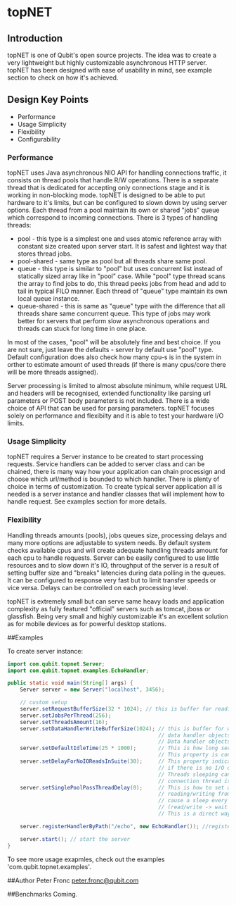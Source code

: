 # topNET

## Introduction

topNET is one of Qubit's open source projects. The idea was to create a very lightweight but highly customizable asynchronous HTTP server. topNET has been designed with ease of usability in mind, see example section to check on how it's achieved.

## Design Key Points
* Performance
* Usage Simplicity
* Flexibility
* Configurability

### Performance
topNET uses Java asynchronous NIO API for handling connections traffic, it consists on thread pools that handle R/W operations. There is a separate thread that is dedicated for accepting only connections stage and it is working in non-blocking mode. topNET is designed to be able to put hardware to it's limits, but can be configured to slown down by using server options.
Each thread from a pool maintain its own or shared "jobs" queue which correspond to incoming connections. There is 3 types of handling threads:
* pool - this type is a simplest one and uses atomic reference array with constant size created upon server start. It is safest and lightest way that stores thread jobs. 
* pool-shared - same type as pool but all threads share same pool.
* queue - this type is similar to "pool" but uses concurrent list instead of statically sized array like in "pool" case. While "pool" type thread scans the array to find jobs to do, this thread peeks jobs from head and add to tail in typical FILO manner. Each thread of "queue" type maintain its own local queue instance.
* queue-shared - this is same as "queue" type with the difference that all threads share same concurrent queue. This type of jobs may work better for servers that perform slow asynchronous operations and threads can stuck for long time in one place.

In most of the cases, "pool" will be absolutely fine and best choice. If you are not sure, just leave the defaults - server by default use "pool" type. Default configuration does also check how many cpu-s is in the system in orther to estimate amount of used threads (if there is many cpus/core there will be more threads assigned).

Server processing is limited to almost absolute minimum, while request URL and headers will be recognised, extended functionality like parsing url parameters or POST body parameters is not included. There is a wide choice of API that can be used for parsing parameters.
topNET focuses solely on performance and flexibilty and it is able to test your hardware I/O limits.

### Usage Simplicity
topNET requires a Server instance to be created to start processing requests. Service handlers can be added to server class and can be chained, there is many way how your application can chain processign and choose which url/method is bounded to which handler. There is plenty of choice in terms of customization.
To create typical server application all is needed is a server instance and handler classes that will implement how to handle request. See examples section for more details.

### Flexibility
Handling threads amounts (pools), jobs queues size, processing delays and many more options are adjustable to system needs. By default system checks available cpus and will create adequate handling threads amount for each cpu to handle requests. Server can be easily configured to use little resources and to slow down it's IO, throughput of the server is a result of setting buffer size and "breaks" latencies during data polling in the queues. It can be configured to response very fast but to limit transfer speeds or vice versa. Delays can be controlled on each processing level.

topNET is extremely small but can serve same heavy loads and application complexity as fully featured "official" servers such as tomcat, jboss or glassfish. Being very small and highly customizable it's an excellent solution as for mobile devices as for powerful desktop stations.


##Examples

To create server instance:

```java
import com.qubit.topnet.Server;
import com.qubit.topnet.examples.EchoHandler;

public static void main(String[] args) {
	Server server = new Server("localhost", 3456);

	// custom setup
	server.setRequestBufferSize(32 * 1024); // this is buffer for readin, buffers for reading are hold by threads
	server.setJobsPerThread(256);
  	server.setThreadsAmount(16);
  	server.setDataHandlerWriteBufferSize(1024); // this is buffer for writing back, those buffers are hold by 
  												// data handler objects. 
  												// Data handler objects are the jobs in threads queues.
  	server.setDefaultIdleTime(25 * 1000);		// This is how long server will wait for R/W before closing.
  												// This property is configurable on handler level.
  	server.setDelayForNoIOReadsInSuite(30);		// This property indicates how many milisconds thread will sleep 
  												// if there is no I/O occuring in its queue (queue having jobs!).
  												// Threads sleeping can be waked up at any time if accepting 
  												// connection thread is updating the queue.
  	server.setSinglePoolPassThreadDelay(0);		// This is how to set any delay between "rounds" of 
  												// reading/writing from/to jobs. Value larger than zero will 
  												// cause a sleep every time thread is checking queue for I/O 
  												// (read/write -> wait etc.).
  												// This is a direct way to slow down server - when necessary.

  	server.registerHandlerByPath("/echo", new EchoHandler()); //register demo handler (echoing data back)

  	server.start(); // start the server
}
```

To see more usage exapmles, check out the examples 'com.qubit.topnet.examples'.

##Author
Peter Fronc <peter.fronc@qubit.com>

##Benchmarks
Coming.

